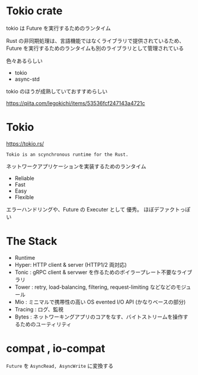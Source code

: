 # Tokio crate

tokio は Future を実行するためのランタイム

Rust の非同期処理は、言語機能ではなくライブラリで提供されているため、
Future を実行するためのランタイムも別のライブラリとして管理されている

色々あるらしい


- tokio
- async-std

tokio のほうが成熟していておすすめらしい

https://qiita.com/legokichi/items/53536fcf247143a4721c

# Tokio

https://tokio.rs/

`Tokio is an scynchronous runtime for the Rust.`

ネットワークアプリケーションを実装するためのランタイム

- Reliable
- Fast
- Easy
- Flexible

エラーハンドリングや、Future の Executer として
優秀。
ほぼデファクトっぽい

# The Stack

- Runtime
- Hyper: HTTP client & server (HTTP1/2 両対応)
- Tonic : gRPC client & servwer を作るためのボイラープレート不要なライブラリ
- Tower : retry, load-balancing, filtering, request-limiting などなどのモジュール
- Mio : ミニマルで携帯性の高い OS evented I/O API (かなりベースの部分)
- Tracing : ログ、監視
- Bytes : ネットワーキングアプリのコアをなす、バイトストリームを操作するためのユーティリティ


# compat , io-compat

`Future` を `AsyncRead, AsyncWrite` に変換する